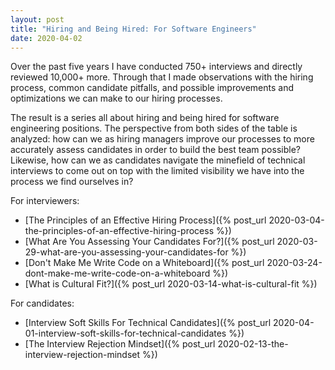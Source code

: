 ```yaml
---
layout: post
title: "Hiring and Being Hired: For Software Engineers"
date: 2020-04-02
---
```


Over the past five years I have conducted 750+ interviews and directly reviewed 10,000+ more. Through that I made observations with the hiring process, common candidate pitfalls, and possible improvements and optimizations we can make to our hiring processes.

The result is a series all about hiring and being hired for software engineering positions. The perspective from both sides of the table is analyzed: how can we as hiring managers improve our processes to more accurately assess candidates in order to build the best team possible? Likewise, how can we as candidates navigate the minefield of technical interviews to come out on top with the limited visibility we have into the process we find ourselves in?

For interviewers:

* [The Principles of an Effective Hiring Process]({% post_url 2020-03-04-the-principles-of-an-effective-hiring-process %})
* [What Are You Assessing Your Candidates For?]({% post_url 2020-03-29-what-are-you-assessing-your-candidates-for %})
* [Don't Make Me Write Code on a Whiteboard]({% post_url 2020-03-24-dont-make-me-write-code-on-a-whiteboard %})
* [What is Cultural Fit?]({% post_url 2020-03-14-what-is-cultural-fit %})

For candidates:

* [Interview Soft Skills For Technical Candidates]({% post_url 2020-04-01-interview-soft-skills-for-technical-candidates %})
* [The Interview Rejection Mindset]({% post_url 2020-02-13-the-interview-rejection-mindset %})

